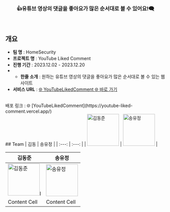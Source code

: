 <!-- ![Group 4](https://github.com/HomeSecurityTeam/Youtube-Liked-Comment/assets/130089426/384f77ac-da92-4f0c-aab4-9a9ff1ed2345) -->
<main align="center">
    <h3 align="center">👍유튜브 영상의 댓글을 좋아요가 많은 순서대로 볼 수 있어요!🗨️</h3> 
</main>
<br />


## 개요
* **팀 명** : HomeSecurity
* **프로젝트 명** : YouTube Liked Comment
* **진행 기간** : 2023.12.02 - 2023.12.20
* * **한줄 소개** : 원하는 유튜브 영상의 댓글을 좋아요가 많은 순서대로 볼 수 있는 웹 사이트
* **서비스 URL** : [🌐 YouTubeLikedComment 🌐 바로 가기](https://youtube-liked-comment.vercel.app/)

<br />
배포 링크 : 🌐 [YouTubeLikedComment](https://youtube-liked-comment.vercel.app/)
<br />
##  Team
| 김동 | 송유정 |
| :---: | :---: |
| <img alt="김동준" src="https://static.wikia.nocookie.net/marvelkoreafan/images/2/23/Thor.jpg/revision/latest/scale-to-width-down/900?cb=20150711065518&path-prefix=ko" height="100" width="100"> | <img alt="송유정" src="https://m.12inch.co.kr/web/product/big/201903/76e77ee78ee4288fc890f68ae29ba977.jpg" height="100" width="100">  |

| 김동준 | 송유정 |
| ------------ | ------------- |
| <img alt="김동준" src="https://static.wikia.nocookie.net/marvelkoreafan/images/2/23/Thor.jpg/revision/latest/scale-to-width-down/900?cb=20150711065518&path-prefix=ko" height="100" width="100">l | <img alt="송유정" src="https://m.12inch.co.kr/web/product/big/201903/76e77ee78ee4288fc890f68ae29ba977.jpg" height="100" width="100">  |
| Content Cell | Content Cell  |



